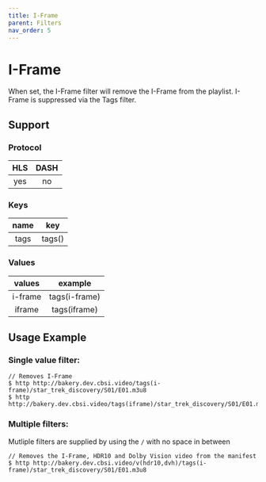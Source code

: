 ```yaml
---
title: I-Frame
parent: Filters
nav_order: 5
---
```


# I-Frame
When set, the I-Frame filter will remove the I-Frame from the playlist. I-Frame is suppressed via the Tags filter.

## Support

### Protocol

HLS | DASH |
:--:|:----:|
yes | no   |

### Keys

| name    | key    |
|:-------:|:------:|
| tags    | tags() |

### Values

| values  | example       |
|:-------:|:-------------:|
| i-frame | tags(i-frame) |
| iframe  | tags(iframe)  |


## Usage Example 
### Single value filter:

    // Removes I-Frame
    $ http http://bakery.dev.cbsi.video/tags(i-frame)/star_trek_discovery/S01/E01.m3u8
    $ http http://bakery.dev.cbsi.video/tags(iframe)/star_trek_discovery/S01/E01.m3u8

### Multiple filters:
Mutliple filters are supplied by using the `/` with no space in between

    // Removes the I-Frame, HDR10 and Dolby Vision video from the manifest
    $ http http://bakery.dev.cbsi.video/v(hdr10,dvh)/tags(i-frame)/star_trek_discovery/S01/E01.m3u8

